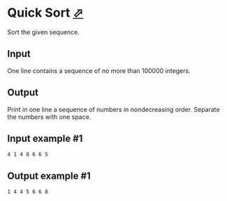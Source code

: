 # Quick Sort [⬀](https://www.e-olymp.com/en/problems/4848)
Sort the given sequence.

## Input
One line contains a sequence of no more than 100000 integers.

## Output
Print in one line a sequence of numbers in nondecreasing order. Separate the numbers with one space.

## Input example #1
```
4 1 4 8 6 6 5
```

## Output example #1 
```
1 4 4 5 6 6 8
```